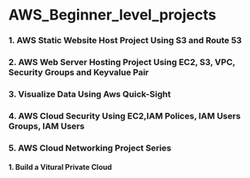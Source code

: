 # AWS_Beginner_level_projects

### 1. AWS Static Website Host Project Using S3 and Route 53
### 2. AWS Web Server Hosting Project Using EC2, S3, VPC, Security Groups and Keyvalue Pair 
### 3. Visualize Data Using Aws Quick-Sight  
### 4. AWS Cloud Security Using EC2,IAM Polices, IAM Users Groups, IAM Users  
### 5. AWS Cloud Networking Project Series  
   #### 1. Build a Vitural Private Cloud
